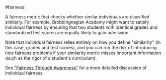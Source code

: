 #fairness

A fairness metric that checks whether similar individuals are classified
similarly. For example, Brobdingnagian Academy might want to satisfy
individual fairness by ensuring that two students with identical grades
and standardized test scores are equally likely to gain admission.

Note that individual fairness relies entirely on how you define &quot;similarity&quot;
(in this case, grades and test scores), and you can run the risk of
introducing new fairness problems if your similarity metric misses important
information (such as the rigor of a student&#39;s curriculum).

See <a href="https://arxiv.org/pdf/1104.3913.pdf" target="T">&quot;Fairness Through
Awareness&quot;</a> for a more detailed discussion of individual fairness.

